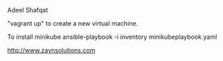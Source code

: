 Adeel Shafqat

"vagrant up" to create a new virtual machine.

To install minikube
ansible-playbook -i inventory minikubeplaybook.yaml 

http://www.zaynsolutions.com
